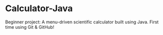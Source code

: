 # Calculator-Java
Beginner project: A menu-driven scientific calculator built using Java. First time using Git & GitHub!
